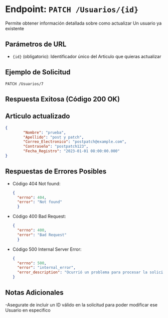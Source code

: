 # Endpoint: `PATCH /Usuarios/{id}`

Permite obtener información detallada sobre como actualizar Un usuario ya existente 

## Parámetros de URL
- `{id}` (obligatorio): Identificador único del Articulo que quieras actualizar

## Ejemplo de Solicitud
```http
PATCH /Usuarios/7
```

## Respuesta Exitosa (Código 200 OK)
## Articulo actualizado
```json
{
        "Nombre": "prueba",
        "Apellido": "post y patch",
        "Correo_Electronico": "postpatch@example.com",
        "Contraseña": "postpatch123",
        "Fecha_Registro": "2023-01-01 08:00:00.000"
}
```

## Respuestas de Errores Posibles
- Código 404 Not found:

  ```json
  {
    "errno": 404,
    "error": "Not found"
    }
  ```

- Código 400 Bad Request:

  ```json
  {
    "errno": 400,
    "error": "Bad Request"
    }
  ```

- Código 500 Internal Server Error:
  ```json
  {
    "errno": 500,
    "error": "internal_error",
    "error_description": "Ocurrió un problema para procesar la solicitud"
  }
  ``` 

## Notas Adicionales

-Asegurate de incluir un ID válido en la solicitud para poder modificar ese 
Usuario en especifico
